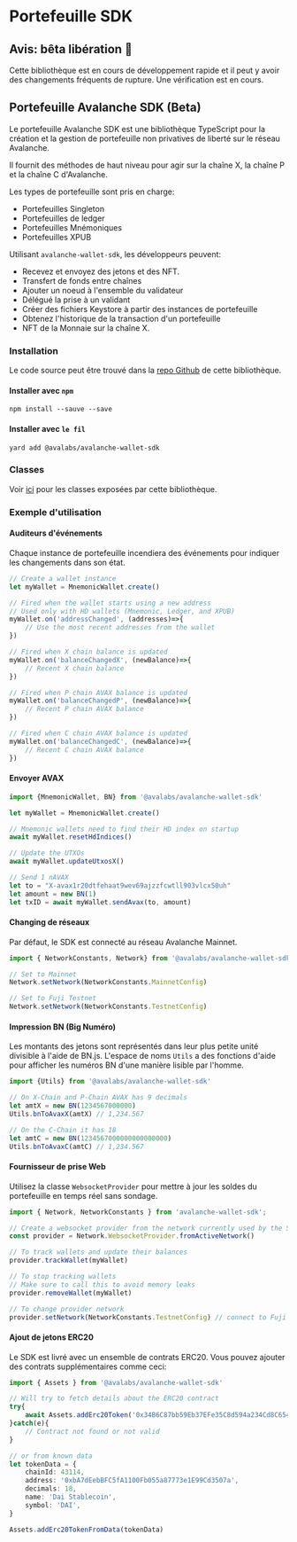 # Portefeuille SDK

## Avis: bêta libération 🔴

Cette bibliothèque est en cours de développement rapide et il peut y avoir des changements fréquents de rupture. Une vérification est en cours.

## Portefeuille Avalanche SDK \(Beta\)

Le portefeuille Avalanche SDK est une bibliothèque TypeScript pour la création et la gestion de portefeuille non privatives de liberté sur le réseau Avalanche.

Il fournit des méthodes de haut niveau pour agir sur la chaîne X, la chaîne P et la chaîne C d'Avalanche.

Les types de portefeuille sont pris en charge:

* Portefeuilles Singleton
* Portefeuilles de ledger
* Portefeuilles Mnémoniques
* Portefeuilles XPUB

Utilisant `avalanche-wallet-sdk`, les développeurs peuvent:

* Recevez et envoyez des jetons et des NFT.
* Transfert de fonds entre chaînes
* Ajouter un noeud à l'ensemble du validateur
* Délégué la prise à un validant
* Créer des fichiers Keystore à partir des instances de portefeuille
* Obtenez l'historique de la transaction d'un portefeuille
* NFT de la Monnaie sur la chaîne X.

### Installation

Le code source peut être trouvé dans la [repo Github](https://github.com/ava-labs/avalanche-wallet-sdk) de cette bibliothèque.

#### Installer avec `npm`

`npm install --sauve --save`

#### Installer avec `le fil`

`yard add @avalabs/avalanche-wallet-sdk`

### Classes

Voir [ici](wallet-classes.md) pour les classes exposées par cette bibliothèque.

### Exemple d'utilisation

#### Auditeurs d'événements

Chaque instance de portefeuille incendiera des événements pour indiquer les changements dans son état.

```typescript
// Create a wallet instance
let myWallet = MnemonicWallet.create()

// Fired when the wallet starts using a new address
// Used only with HD wallets (Mnemonic, Ledger, and XPUB)
myWallet.on('addressChanged', (addresses)=>{
    // Use the most recent addresses from the wallet
})

// Fired when X chain balance is updated
myWallet.on('balanceChangedX', (newBalance)=>{
    // Recent X chain balance
})

// Fired when P chain AVAX balance is updated
myWallet.on('balanceChangedP', (newBalance)=>{
    // Recent P chain AVAX balance
})

// Fired when C chain AVAX balance is updated
myWallet.on('balanceChangedC', (newBalance)=>{
    // Recent C chain AVAX balance
})
```

#### Envoyer AVAX

```typescript
import {MnemonicWallet, BN} from '@avalabs/avalanche-wallet-sdk'

let myWallet = MnemonicWallet.create()

// Mnemonic wallets need to find their HD index on startup
await myWallet.resetHdIndices()

// Update the UTXOs
await myWallet.updateUtxosX()

// Send 1 nAVAX
let to = "X-avax1r20dtfehaat9wev69ajzzfcwtll903vlcx50uh"
let amount = new BN(1)
let txID = await myWallet.sendAvax(to, amount)
```

#### Changing de réseaux

Par défaut, le SDK est connecté au réseau Avalanche Mainnet.

```typescript
import { NetworkConstants, Network} from '@avalabs/avalanche-wallet-sdk';

// Set to Mainnet
Network.setNetwork(NetworkConstants.MainnetConfig)

// Set to Fuji Testnet
Network.setNetwork(NetworkConstants.TestnetConfig)
```

#### Impression BN \(Big Numéro\)

Les montants des jetons sont représentés dans leur plus petite unité divisible à l'aide de BN.js. L'espace de noms `Utils` a des fonctions d'aide pour afficher les numéros BN d'une manière lisible par l'homme.

```typescript
import {Utils} from '@avalabs/avalanche-wallet-sdk'

// On X-Chain and P-Chain AVAX has 9 decimals
let amtX = new BN(1234567000000)
Utils.bnToAvaxX(amtX) // 1,234.567

// On the C-Chain it has 18
let amtC = new BN(1234567000000000000000)
Utils.bnToAvaxC(amtC) // 1,234.567
```

#### Fournisseur de prise Web

Utilisez la classe `WebsocketProvider` pour mettre à jour les soldes du portefeuille en temps réel sans sondage.

```typescript
import { Network, NetworkConstants } from 'avalanche-wallet-sdk';

// Create a websocket provider from the network currently used by the SDK
const provider = Network.WebsocketProvider.fromActiveNetwork()

// To track wallets and update their balances
provider.trackWallet(myWallet)

// To stop tracking wallets
// Make sure to call this to avoid memory leaks
provider.removeWallet(myWallet)

// To change provider network
provider.setNetwork(NetworkConstants.TestnetConfig) // connect to Fuji testnet
```

#### Ajout de jetons ERC20

Le SDK est livré avec un ensemble de contrats ERC20. Vous pouvez ajouter des contrats supplémentaires comme ceci:

```typescript
import { Assets } from '@avalabs/avalanche-wallet-sdk'

// Will try to fetch details about the ERC20 contract
try{
    await Assets.addErc20Token('0x34B6C87bb59Eb37EFe35C8d594a234Cd8C654D50'); // Testnet DAI
}catch(e){
    // Contract not found or not valid
}

// or from known data
let tokenData = {
    chainId: 43114,
    address: '0xbA7dEebBFC5fA1100Fb055a87773e1E99Cd3507a',
    decimals: 18,
    name: 'Dai Stablecoin',
    symbol: 'DAI',
}

Assets.addErc20TokenFromData(tokenData)
```

